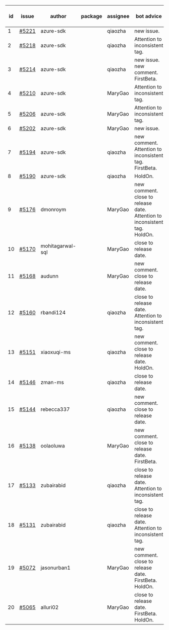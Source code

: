 | id | issue | author | package | assignee | bot advice | created date of issue | target release date | date from target |
| ------ | ------ | ------ | ------ | ------ | ------ | ------ | ------ | :-----: |
| 1 | [#5221](https://github.com/Azure/sdk-release-request/issues/5221) | azure-sdk |  | qiaozha | new issue. | 05-22 | 06-21 |  |
| 2 | [#5218](https://github.com/Azure/sdk-release-request/issues/5218) | azure-sdk |  | qiaozha | Attention to inconsistent tag. | 05-21 | 06-21 |  |
| 3 | [#5214](https://github.com/Azure/sdk-release-request/issues/5214) | azure-sdk |  | qiaozha | new issue. new comment. FirstBeta. | 05-21 | 06-21 |  |
| 4 | [#5210](https://github.com/Azure/sdk-release-request/issues/5210) | azure-sdk |  | MaryGao | Attention to inconsistent tag. | 05-15 | 06-21 |  |
| 5 | [#5206](https://github.com/Azure/sdk-release-request/issues/5206) | azure-sdk |  | MaryGao | Attention to inconsistent tag. | 05-15 | 06-21 |  |
| 6 | [#5202](https://github.com/Azure/sdk-release-request/issues/5202) | azure-sdk |  | MaryGao | new issue. | 05-14 | 06-21 |  |
| 7 | [#5194](https://github.com/Azure/sdk-release-request/issues/5194) | azure-sdk |  | qiaozha | new comment. Attention to inconsistent tag. FirstBeta. | 05-09 | fail to get. |  |
| 8 | [#5190](https://github.com/Azure/sdk-release-request/issues/5190) | azure-sdk |  | qiaozha | HoldOn. | 05-08 | 06-21 |  |
| 9 | [#5176](https://github.com/Azure/sdk-release-request/issues/5176) | dmonroym |  | MaryGao | new comment. close to release date. Attention to inconsistent tag. HoldOn. | 04-30 | 05-24 | 0 |
| 10 | [#5170](https://github.com/Azure/sdk-release-request/issues/5170) | mohitagarwal-sql |  | MaryGao | close to release date. | 04-30 | 05-24 | 0 |
| 11 | [#5168](https://github.com/Azure/sdk-release-request/issues/5168) | audunn |  | MaryGao | new comment. close to release date. | 04-29 | 05-24 | 0 |
| 12 | [#5160](https://github.com/Azure/sdk-release-request/issues/5160) | rbandi124 |  | qiaozha | close to release date. Attention to inconsistent tag. | 04-24 | 05-24 | 0 |
| 13 | [#5151](https://github.com/Azure/sdk-release-request/issues/5151) | xiaoxuqi-ms |  | qiaozha | new comment. close to release date. HoldOn. | 04-24 | 05-24 | 0 |
| 14 | [#5146](https://github.com/Azure/sdk-release-request/issues/5146) | zman-ms |  | qiaozha | close to release date. | 04-24 | 05-24 | 0 |
| 15 | [#5144](https://github.com/Azure/sdk-release-request/issues/5144) | rebecca337 |  | qiaozha | new comment. close to release date. | 04-23 | 05-24 | 0 |
| 16 | [#5138](https://github.com/Azure/sdk-release-request/issues/5138) | oolaoluwa |  | MaryGao | new comment. close to release date. FirstBeta. | 04-16 | 05-24 | 0 |
| 17 | [#5133](https://github.com/Azure/sdk-release-request/issues/5133) | zubairabid |  | qiaozha | close to release date. Attention to inconsistent tag. | 04-12 | 05-24 | 0 |
| 18 | [#5131](https://github.com/Azure/sdk-release-request/issues/5131) | zubairabid |  | qiaozha | close to release date. Attention to inconsistent tag. | 04-12 | 05-24 | 0 |
| 19 | [#5072](https://github.com/Azure/sdk-release-request/issues/5072) | jasonurban1 |  | MaryGao | new comment. close to release date. FirstBeta. HoldOn. | 03-22 | 05-24 | 0 |
| 20 | [#5065](https://github.com/Azure/sdk-release-request/issues/5065) | alluri02 |  | MaryGao | close to release date. FirstBeta. HoldOn. | 03-20 | 05-24 | 0 |
